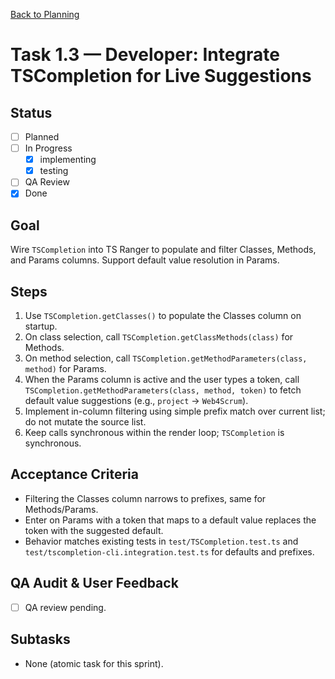 [Back to Planning](./planning.md)

# Task 1.3 — Developer: Integrate TSCompletion for Live Suggestions

## Status
- [ ] Planned
- [ ] In Progress
  - [x] implementing
  - [x] testing
- [ ] QA Review
- [x] Done

## Goal
Wire `TSCompletion` into TS Ranger to populate and filter Classes, Methods, and Params columns. Support default value resolution in Params.

## Steps
1. Use `TSCompletion.getClasses()` to populate the Classes column on startup.
2. On class selection, call `TSCompletion.getClassMethods(class)` for Methods.
3. On method selection, call `TSCompletion.getMethodParameters(class, method)` for Params.
4. When the Params column is active and the user types a token, call `TSCompletion.getMethodParameters(class, method, token)` to fetch default value suggestions (e.g., `project` → `Web4Scrum`).
5. Implement in-column filtering using simple prefix match over current list; do not mutate the source list.
6. Keep calls synchronous within the render loop; `TSCompletion` is synchronous.

## Acceptance Criteria
- Filtering the Classes column narrows to prefixes, same for Methods/Params.
- Enter on Params with a token that maps to a default value replaces the token with the suggested default.
- Behavior matches existing tests in `test/TSCompletion.test.ts` and `test/tscompletion-cli.integration.test.ts` for defaults and prefixes.

## QA Audit & User Feedback
- [ ] QA review pending.

## Subtasks
- None (atomic task for this sprint).